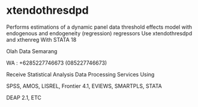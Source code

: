 # xtendothresdpd
Performs estimations of a dynamic panel data threshold effects model with endogenous and endogeneity (regression) regressors Use xtendothresdpd and xthenreg With STATA 18

Olah Data Semarang

WA : +6285227746673 (085227746673)

Receive Statistical Analysis Data Processing Services Using

SPSS, AMOS, LISREL, Frontier 4.1, EVIEWS, SMARTPLS, STATA

DEAP 2.1, ETC
